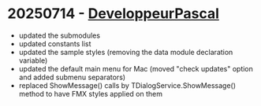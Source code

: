 # 20250714 - [DeveloppeurPascal](https://github.com/DeveloppeurPascal)

* updated the submodules
* updated constants list
* updated the sample styles (removing the data module declaration variable)
* updated the default main menu for Mac (moved "check updates" option and added submenu separators)
* replaced ShowMessage() calls by TDialogService.ShowMessage() method to have FMX styles applied on them
